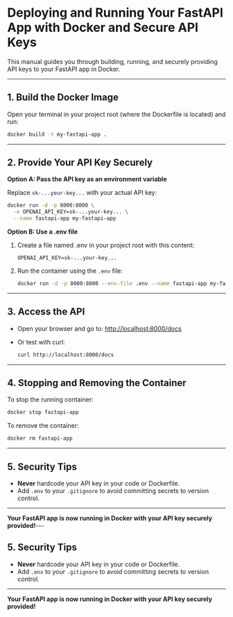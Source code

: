# Deploying and Running Your FastAPI App with Docker and Secure API Keys

This manual guides you through building, running, and securely providing API keys to your FastAPI app in Docker.

---

## 1. Build the Docker Image

Open your terminal in your project root (where the Dockerfile is located) and run:

```sh
docker build -t my-fastapi-app .
```

---

## 2. Provide Your API Key Securely

**Option A: Pass the API key as an environment variable**

Replace `sk-...your-key...` with your actual API key:

```sh
docker run -d -p 8000:8000 \
  -e OPENAI_API_KEY=sk-...your-key... \
  --name fastapi-app my-fastapi-app
```

**Option B: Use a .env file**

1. Create a file named .env in your project root with this content:

    ```
    OPENAI_API_KEY=sk-...your-key...
    ```

2. Run the container using the `.env` file:

    ```sh
    docker run -d -p 8000:8000 --env-file .env --name fastapi-app my-fastapi-app
    ```

---

## 3. Access the API

- Open your browser and go to: [http://localhost:8000/docs](http://localhost:8000/docs)
- Or test with curl:

    ```sh
    curl http://localhost:8000/docs
    ```

---

## 4. Stopping and Removing the Container

To stop the running container:

```sh
docker stop fastapi-app
```

To remove the container:

```sh
docker rm fastapi-app
```

---

## 5. Security Tips

- **Never** hardcode your API key in your code or Dockerfile.
- Add `.env` to your `.gitignore` to avoid committing secrets to version control.

---

**Your FastAPI app is now running in Docker with your API key securely provided!**---

## 5. Security Tips

- **Never** hardcode your API key in your code or Dockerfile.
- Add `.env` to your `.gitignore` to avoid committing secrets to version control.

---

**Your FastAPI app is now running in Docker with your API key securely provided!**